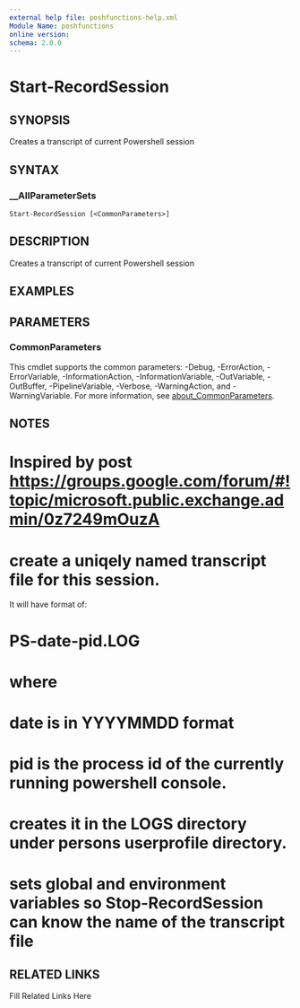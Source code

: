 ```yaml
---
external help file: poshfunctions-help.xml
Module Name: poshfunctions
online version: 
schema: 2.0.0
---
```


# Start-RecordSession

## SYNOPSIS

Creates a transcript of current Powershell session

## SYNTAX

### __AllParameterSets

```
Start-RecordSession [<CommonParameters>]
```

## DESCRIPTION

Creates a transcript of current Powershell session


## EXAMPLES


## PARAMETERS


### CommonParameters

This cmdlet supports the common parameters: -Debug, -ErrorAction, -ErrorVariable, -InformationAction, -InformationVariable, -OutVariable, -OutBuffer, -PipelineVariable, -Verbose, -WarningAction, and -WarningVariable. For more information, see [about_CommonParameters](http://go.microsoft.com/fwlink/?LinkID=113216).

## NOTES

# Inspired by post https://groups.google.com/forum/#!topic/microsoft.public.exchange.admin/0z7249mOuzA
# create a uniqely named transcript file for this session.
It will have format of:
# PS-date-pid.LOG
# where
# date is in YYYYMMDD format
# pid is the process id of the currently running powershell console.
# creates it in the LOGS directory under persons userprofile directory.
# sets global and environment variables so Stop-RecordSession can know the name of the transcript file


## RELATED LINKS

Fill Related Links Here

